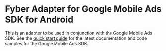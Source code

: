# Fyber Adapter for Google Mobile Ads SDK for Android

This is an adapter to be used in conjunction with the Google Mobile Ads SDK.
See the
[quick start guide](https://firebase.google.com/docs/admob/android/quick-start)
for the latest documentation and code samples for the Google Mobile Ads SDK.